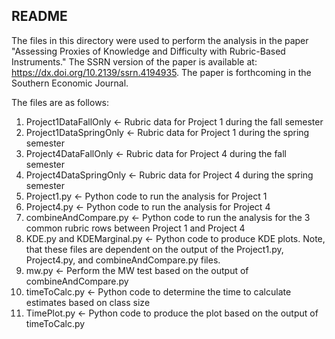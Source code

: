 ## README

The files in this directory were used to perform the analysis in the paper "Assessing Proxies of Knowledge and Difficulty with Rubric-Based Instruments."  The SSRN version of the paper is available at: https://dx.doi.org/10.2139/ssrn.4194935. The paper is forthcoming in the Southern Economic Journal.

The files are as follows:

1. Project1DataFallOnly <- Rubric data for Project 1 during the fall semester
2. Project1DataSpringOnly <- Rubric data for Project 1 during the spring semester
3. Project4DataFallOnly <- Rubric data for Project 4 during the fall semester
4. Project4DataSpringOnly <- Rubric data for Project 4 during the spring semester
5. Project1.py <- Python code to run the analysis for Project 1
6. Project4.py <- Python code to run the analysis for Project 4
7. combineAndCompare.py <- Python code to run the analysis for the 3 common rubric rows between Project 1 and Project 4
8. KDE.py and KDEMarginal.py <- Python code to produce KDE plots.  Note, that these files are dependent on the output of the Project1.py, Project4.py, and combineAndCompare.py files.
9. mw.py <- Perform the MW test based on the output of combineAndCompare.py
10. timeToCalc.py <- Python code to determine the time to calculate estimates based on class size
11. TimePlot.py <- Python code to produce the plot based on the output of timeToCalc.py